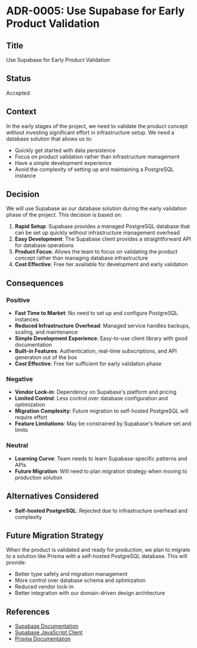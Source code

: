 # ADR-0005: Use Supabase for Early Product Validation

## Title

Use Supabase for Early Product Validation

## Status

Accepted

## Context

In the early stages of the project, we need to validate the product concept without investing significant effort in infrastructure setup. We need a database solution that allows us to:

- Quickly get started with data persistence
- Focus on product validation rather than infrastructure management
- Have a simple development experience
- Avoid the complexity of setting up and maintaining a PostgreSQL instance

## Decision

We will use Supabase as our database solution during the early validation phase of the project. This decision is based on:

1. **Rapid Setup**: Supabase provides a managed PostgreSQL database that can be set up quickly without infrastructure management overhead
2. **Easy Development**: The Supabase client provides a straightforward API for database operations
3. **Product Focus**: Allows the team to focus on validating the product concept rather than managing database infrastructure
4. **Cost Effective**: Free tier available for development and early validation

## Consequences

### Positive

- **Fast Time to Market**: No need to set up and configure PostgreSQL instances
- **Reduced Infrastructure Overhead**: Managed service handles backups, scaling, and maintenance
- **Simple Development Experience**: Easy-to-use client library with good documentation
- **Built-in Features**: Authentication, real-time subscriptions, and API generation out of the box
- **Cost Effective**: Free tier sufficient for early validation phase

### Negative

- **Vendor Lock-in**: Dependency on Supabase's platform and pricing
- **Limited Control**: Less control over database configuration and optimization
- **Migration Complexity**: Future migration to self-hosted PostgreSQL will require effort
- **Feature Limitations**: May be constrained by Supabase's feature set and limits

### Neutral

- **Learning Curve**: Team needs to learn Supabase-specific patterns and APIs
- **Future Migration**: Will need to plan migration strategy when moving to production solution

## Alternatives Considered

- **Self-hosted PostgreSQL**: Rejected due to infrastructure overhead and complexity

## Future Migration Strategy

When the product is validated and ready for production, we plan to migrate to a solution like Prisma with a self-hosted PostgreSQL database. This will provide:

- Better type safety and migration management
- More control over database schema and optimization
- Reduced vendor lock-in
- Better integration with our domain-driven design architecture

## References

- [Supabase Documentation](https://supabase.com/docs)
- [Supabase JavaScript Client](https://supabase.com/docs/reference/javascript)
- [Prisma Documentation](https://www.prisma.io/docs)
